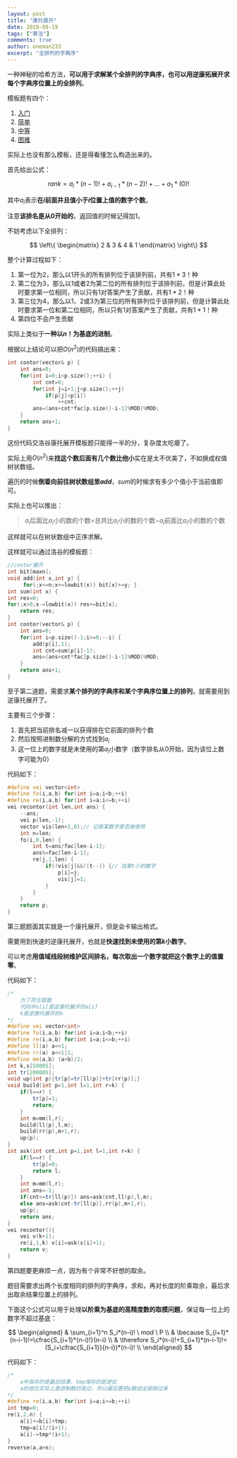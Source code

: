 ```yaml
---
layout: post
title: "康托展开"
date: 2019-09-19
tags: ["算法"]
comments: true
author: oneman233
excerpt: "全排列的字典序"
---
```


一种神秘的哈希方法，**可以用于求解某个全排列的字典序，也可以用逆康拓展开求每个字典序位置上的全排列**。

模板题有四个：

1. [入门](https://www.luogu.org/problem/P5367)
2. [简单](https://www.luogu.org/problem/P3014)
3. [中等](https://www.luogu.org/problem/UVA11525)
4. [困难](https://codeforces.com/problemset/problem/501/D)

实际上也没有那么模板，还是得看懂怎么构造出来的。

首先给出公式：

$$
rank=a_i*(n-1)!+a_{i-1}*(n-2)!+...+a_1*(0)!
$$

其中$a_i$表示**在$i$前面并且值小于$i$位置上值的数字个数**。

注意**该排名是从$0$开始的**，返回值的时候记得加$1$。

不妨考虑以下全排列：

$$
\left\{
\begin{matrix}
    2 & 3 & 4 & 1
\end{matrix}
\right\}
$$

整个计算过程如下：

1. 第一位为$2$，那么以$1$开头的所有排列位于该排列前，共有$1*3！$种
2. 第二位为$3$，那么以$1$或者$2$为第二位的所有排列位于该排列前，但是计算此处时要求第一位相同，所以只有$1$对答案产生了贡献，共有$1*2！$种
3. 第三位为$4$，那么以$1$、$2$或$3$为第三位的所有排列位于该排列前，但是计算此处时要求第一位和第二位相同，所以只有$1$对答案产生了贡献，共有$1*1！$种
4. 第四位不会产生贡献

实际上类似于**一种以$n！$为基底的进制**。

根据以上结论可以把$O(n^2)$的代码搞出来：

```c++
int contor(vector& p) {
    int ans=0;
    for(int i=0;i<p.size();++i) {
        int cnt=0;
        for(int j=i+1;j<p.size();++j)
            if(p[j]<p[i])
                ++cnt;
        ans=(ans+cnt*fac[p.size()-i-1]%MOD)%MOD;
    }
    return ans+1;
}
```

这份代码交洛谷康托展开模板题只能得一半的分，复杂度太吃瘪了。

实际上用$O(n^2)$来**找这个数后面有几个数比他小**实在是太不优美了，不如换成权值树状数组。

遍历的时候**倒着向前往树状数组里$add$**，$sum$的时候求有多少个值小于当前值即可。

实际上也可以推出：

>   $a_i$后面比$a_i$小的数的个数=总共比$a_i$小的数的个数−$a_i$前面比$a_i$小的数的个数

这样就可以在树状数组中正序求解。

这样就可以通过洛谷的模板题：

```c++
//contor展开
int bit[maxn];
void add(int x,int y) {
     for(;x<=n;x+=lowbit(x)) bit[x]+=y; } 
int sum(int x) {
int res=0;
for(;x>0;x-=lowbit(x)) res+=bit[x];
    return res;
}
int contor(vector& p) {
    int ans=0;
    for(int i=p.size()-1;i>=0;--i) {
        add(p[i],1);
        int cnt=sum(p[i]-1);
        ans=(ans+cnt*fac[p.size()-i-1]%MOD)%MOD;
    }
    return ans+1;
}
```

至于第二道题，需要求**某个排列的字典序和某个字典序位置上的排列**，就需要用到逆康托展开了。

主要有三个步骤：

1. 首先把当前排名减一以获得排在它前面的排列个数
2. 然后按照进制数分解的方式找到$a_i$
3. 这一位上的数字就是未使用的第$a_i$小数字（数字排名从$0$开始，因为该位上数字可能为$0$）

代码如下：

```c++
#define vei vector<int>
#define fo(i,a,b) for(int i=a;i<b;++i)
#define re(i,a,b) for(int i=a;i<=b;++i)
vei recontor(int len,int ans) {
    --ans;
    vei p(len,-1);
    vector vis(len+1,0);// 记录某数字是否被使用
    int n=len;
    fo(i,0,len) {
        int t=ans/fac[len-i-1];
        ans%=fac[len-i-1];
        re(j,1,len) {
            if(!vis[j]&&!(t--)) {// 找第t小的数字
                p[i]=j;
                vis[j]=1;
            }
        }
    }
    return p;
}
```

第三题题面其实就是一个康托展开，但是会卡输出格式。

需要用到快速的逆康托展开，也就是**快速找到未使用的第$k$小数字**。

可以考虑**用值域线段树维护区间排名，每次取出一个数字就把这个数字上的值置零**。

代码如下：

```c++
/*
    为了符合题面
    代码中s[i]是逆康托展开的a[i]
    k是逆康托展开的n
*/
#define vei vector<int>
#define fo(i,a,b) for(int i=a;i<b;++i)
#define re(i,a,b) for(int i=a;i<=b;++i)
#define ll(a) a<<1;
#define rr(a) a<<1|1;
#define mm(a,b) (a+b)/2;
int k,s[50005];
int tr[200005];
void up(int p){tr[p]=tr[ll(p)]+tr[rr(p)];}
void build(int p=1,int l=1,int r=k) {
    if(l==r) {
        tr[p]=1;
        return;
    }
    int m=mm(l,r);
    build(ll(p),l,m);
    build(rr(p),m+1,r);
    up(p);
}
int ask(int cnt,int p=1,int l=1,int r=k) {
    if(l==r) {
        tr[p]=0;
        return l;
    }
    int m=mm(l,r);
    int ans=-1;
    if(cnt<=tr[ll(p)]) ans=ask(cnt,ll(p),l,m);
    else ans=ask(cnt-tr[ll(p)],rr(p),m+1,r);
    up(p);
    return ans;
}
vei recontor(){
    vei v(k+1);
    re(i,1,k) v[i]=ask(s[i]+1);
    return v;
}
```

第四题要更麻烦一点，因为有个非常不好想的取余。

题目需要求出两个长度相同的排列的字典序，求和，再对长度的阶乘取余，最后求出取余结果位置上的排列。

下面这个公式可以用于处理**以阶乘为基底的高精度数的取模问题**，保证每一位上的数字不超过基底：

$$
\begin{aligned}
    & \sum_{i=1}^n S_i*(n-i)! \ mod \ P \\
    & \because S_{i+1}*(n-i-1)!=\cfrac{S_{i+1}*(n-i)!}{n-i} \\
    & \therefore S_i*(n-i)!+S_{i+1}*(n-i-1)!=(S_i+\cfrac{S_{i+1}}{n-i})*(n-i)! \\
\end{aligned}
$$

代码如下：

```c++
/*
    a中保存的是最后结果，tmp保存的是进位
    a的低位实际上是进制数的高位，所以最后要把a数组全部倒过来
*/
#define re(i,a,b) for(int i=a;i<=b;++i)
int tmp=0;
re(i,2,n) {
    a[i]+=b[i]+tmp;
    tmp=a[i]/(i+1);
    a[i]-=tmp*(i+1);
}
reverse(a,a+n);
```